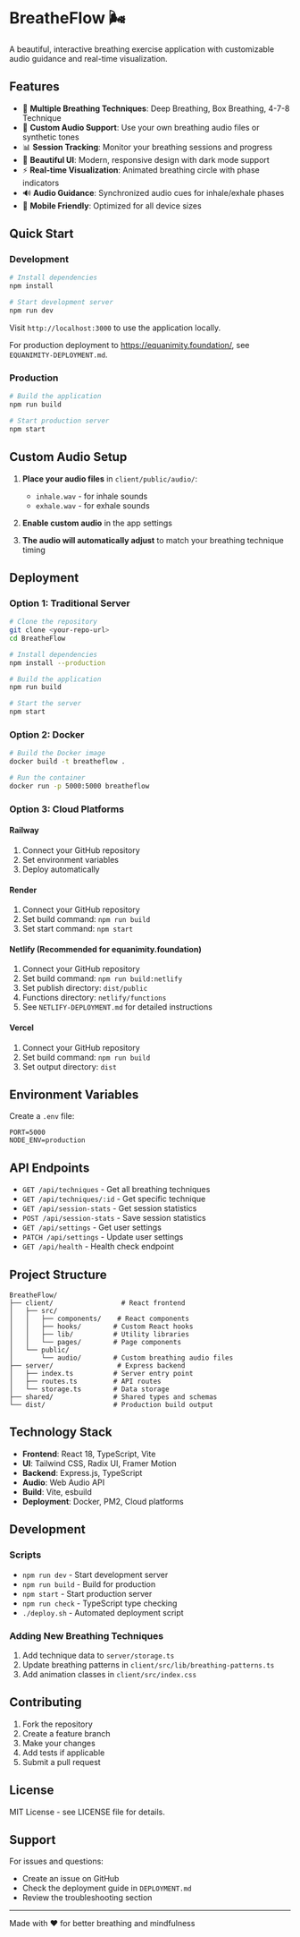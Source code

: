 # BreatheFlow 🌬️

A beautiful, interactive breathing exercise application with customizable audio guidance and real-time visualization.

## Features

- 🧘 **Multiple Breathing Techniques**: Deep Breathing, Box Breathing, 4-7-8 Technique
- 🎵 **Custom Audio Support**: Use your own breathing audio files or synthetic tones
- 📊 **Session Tracking**: Monitor your breathing sessions and progress
- 🎨 **Beautiful UI**: Modern, responsive design with dark mode support
- ⚡ **Real-time Visualization**: Animated breathing circle with phase indicators
- 🔊 **Audio Guidance**: Synchronized audio cues for inhale/exhale phases
- 📱 **Mobile Friendly**: Optimized for all device sizes

## Quick Start

### Development

```bash
# Install dependencies
npm install

# Start development server
npm run dev
```

Visit `http://localhost:3000` to use the application locally.

For production deployment to https://equanimity.foundation/, see `EQUANIMITY-DEPLOYMENT.md`.

### Production

```bash
# Build the application
npm run build

# Start production server
npm start
```

## Custom Audio Setup

1. **Place your audio files** in `client/public/audio/`:
   - `inhale.wav` - for inhale sounds
   - `exhale.wav` - for exhale sounds

2. **Enable custom audio** in the app settings
3. **The audio will automatically adjust** to match your breathing technique timing

## Deployment

### Option 1: Traditional Server

```bash
# Clone the repository
git clone <your-repo-url>
cd BreatheFlow

# Install dependencies
npm install --production

# Build the application
npm run build

# Start the server
npm start
```

### Option 2: Docker

```bash
# Build the Docker image
docker build -t breatheflow .

# Run the container
docker run -p 5000:5000 breatheflow
```

### Option 3: Cloud Platforms

#### Railway
1. Connect your GitHub repository
2. Set environment variables
3. Deploy automatically

#### Render
1. Connect your GitHub repository
2. Set build command: `npm run build`
3. Set start command: `npm start`

#### Netlify (Recommended for equanimity.foundation)
1. Connect your GitHub repository
2. Set build command: `npm run build:netlify`
3. Set publish directory: `dist/public`
4. Functions directory: `netlify/functions`
5. See `NETLIFY-DEPLOYMENT.md` for detailed instructions

#### Vercel
1. Connect your GitHub repository
2. Set build command: `npm run build`
3. Set output directory: `dist`

## Environment Variables

Create a `.env` file:

```env
PORT=5000
NODE_ENV=production
```

## API Endpoints

- `GET /api/techniques` - Get all breathing techniques
- `GET /api/techniques/:id` - Get specific technique
- `GET /api/session-stats` - Get session statistics
- `POST /api/session-stats` - Save session statistics
- `GET /api/settings` - Get user settings
- `PATCH /api/settings` - Update user settings
- `GET /api/health` - Health check endpoint

## Project Structure

```
BreatheFlow/
├── client/                 # React frontend
│   ├── src/
│   │   ├── components/    # React components
│   │   ├── hooks/        # Custom React hooks
│   │   ├── lib/          # Utility libraries
│   │   └── pages/        # Page components
│   └── public/
│       └── audio/        # Custom breathing audio files
├── server/                # Express backend
│   ├── index.ts          # Server entry point
│   ├── routes.ts         # API routes
│   └── storage.ts        # Data storage
├── shared/               # Shared types and schemas
└── dist/                 # Production build output
```

## Technology Stack

- **Frontend**: React 18, TypeScript, Vite
- **UI**: Tailwind CSS, Radix UI, Framer Motion
- **Backend**: Express.js, TypeScript
- **Audio**: Web Audio API
- **Build**: Vite, esbuild
- **Deployment**: Docker, PM2, Cloud platforms

## Development

### Scripts

- `npm run dev` - Start development server
- `npm run build` - Build for production
- `npm start` - Start production server
- `npm run check` - TypeScript type checking
- `./deploy.sh` - Automated deployment script

### Adding New Breathing Techniques

1. Add technique data to `server/storage.ts`
2. Update breathing patterns in `client/src/lib/breathing-patterns.ts`
3. Add animation classes in `client/src/index.css`

## Contributing

1. Fork the repository
2. Create a feature branch
3. Make your changes
4. Add tests if applicable
5. Submit a pull request

## License

MIT License - see LICENSE file for details.

## Support

For issues and questions:
- Create an issue on GitHub
- Check the deployment guide in `DEPLOYMENT.md`
- Review the troubleshooting section

---

Made with ❤️ for better breathing and mindfulness
